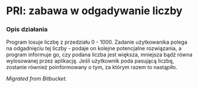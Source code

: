# PRI: zabawa w odgadywanie liczby

### Opis działania
Program losuje liczbę z przedziału 0 - 1000. Zadanie użytkowanika polega na odgadnięciu tej liczby - podaje on kolejne potencjalne rozwiązania, a program informuje go, czy podana liczba jest większa, mniejsza bądź równa wylosowanej przez aplikację. Jeśli użytkownik poda pasującą liczbę, zostanie również poinformowany o tym, za którym razem to nastąpiło.

*Migrated from Bitbucket.*
